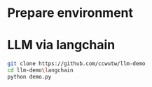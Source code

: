 # Prepare environment

# LLM via langchain

```bash
git clone https://github.com/ccwutw/llm-demo
cd llm-demo\langchain
python demo.py
```